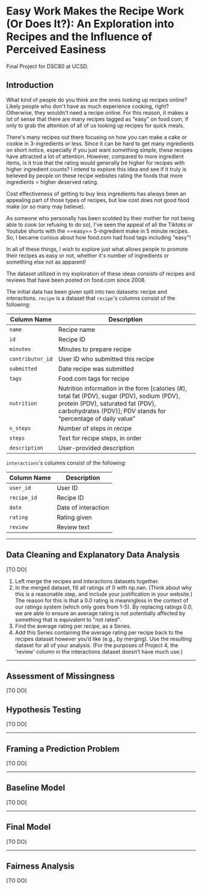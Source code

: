 # Easy Work Makes the Recipe Work (Or Does It?): An Exploration into Recipes and the Influence of Perceived Easiness
Final Project for DSC80 at UCSD.

## Introduction

What kind of people do you think are the ones looking up recipes online?
Likely people who don't have as much experience cooking, right? Otherwise, they wouldn't need a recipe online. 
For this reason, it makes a lot of sense that there are many recipes tagged as "easy" on food.com, if only to grab the attention of all of us looking up recipes for quick meals. 

There's many recipes out there focusing on how you can make a cake or cookie in 3-ingredients or less. Since it can be hard to get many ingredients on short notice, especially if you just want something simple, these recipes have attracted a lot of attention.
However, compared to more ingredient items, is it true that the rating would generally be higher for recipes with higher ingredient counts? 
I intend to explore this idea and see if it truly is believed by people on these recipe websites rating the foods that more ingredients = higher deserved rating. 

Cost effectiveness of getting to buy less ingredients has always been an appealing part of those types of recipes, but low cost does not good food make (or so many may believe).

As someone who personally has been scolded by their mother for not being able to cook (or refusing to do so), I've seen the appeal of all the Tiktoks or Youtube shorts with the ==easy== 5-ingredient make in 5 minute recipes.
So, I became curious about how food.com had food tags including "easy"! 

In all of these things, I wish to explore just what allows people to promote their recipes as easy or not, whether it's number of ingredients or something else not as apparent!

The dataset utilized in my exploration of these ideas consists of recipes and reviews that have been posted on food.com since 2008.

The initial data has been given split into two datasets: recipe and interactions.
`recipe` is a dataset that
`recipe`'s columns consist of the following: 

| Column Name | Description |
| ----------- | ----------- |
| `name` | Recipe name |
| `id` | Recipe ID|
| `minutes` | Minutes to prepare recipe |
| `contributor_id`| User ID who submitted this recipe |
| `submitted` | Date recipe was submitted |
| `tags` | Food.com tags for recipe |
| `nutrition` | Nutrition information in the form [calories (#), total fat (PDV), sugar (PDV), sodium (PDV), protein (PDV), saturated fat (PDV), carbohydrates (PDV)]; PDV stands for “percentage of daily value” |
| `n_steps` | Number of steps in recipe |
| `steps` | Text for recipe steps, in order |
| `description` | User-provided description |

`interactions`'s columns consist of the following:

| Column Name | Description |
| ----------- | ----------- |
| `user_id` | User ID |
| `recipe_id` | Recipe ID |
| `date` | Date of interaction |
| `rating` | Rating given |
| `review` | Review text |

---

## Data Cleaning and Explanatory Data Analysis

[TO DO]
1. Left merge the recipes and interactions datasets together.
2. In the merged dataset, fill all ratings of 0 with np.nan. (Think about why this is a reasonable step, and include your justification in your website.)
The reason for this is that a 0.0 rating is meaningless in the context of our ratings system (which only goes from 1-5). By replacing ratings 0.0, we are able to ensure an average rating is not potentially affected by something that is equivalent to "not rated".
3. Find the average rating per recipe, as a Series.
4. Add this Series containing the average rating per recipe back to the recipes dataset however you’d like (e.g., by merging). Use the resulting dataset for all of your analysis. (For the purposes of Project 4, the 'review' column in the interactions dataset doesn’t have much use.)

---

## Assessment of Missingness

[TO DO]

## Hypothesis Testing

[TO DO]

---

## Framing a Prediction Problem

[TO DO]

---

## Baseline Model

[TO DO]

---

## Final Model

[TO DO]

---

## Fairness Analysis

[TO DO]

